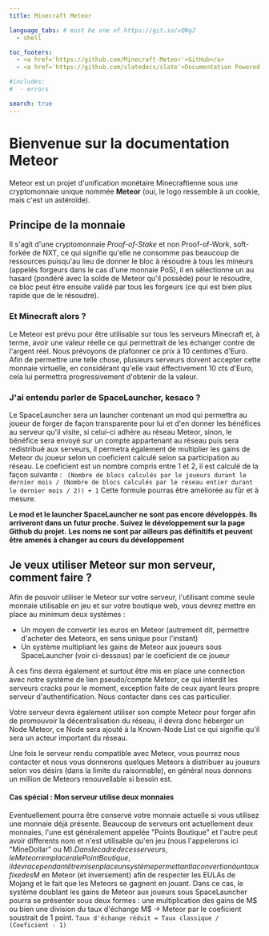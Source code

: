 ```yaml
---
title: Minecraft Meteor

language_tabs: # must be one of https://git.io/vQNgJ
  - shell

toc_footers:
  - <a href='https://github.com/Minecraft-Meteor'>GitHub</a>
  - <a href='https://github.com/slatedocs/slate'>Documentation Powered by Slate</a>

#includes:
#  - errors

search: true
---
```


# Bienvenue sur la documentation Meteor
  Meteor est un projet d'unification monétaire Minecraftienne sous une cryptomonnaie unique nommée **Meteor** (oui, le logo ressemble à un cookie, mais c'est un astéroïde).

## Principe de la monnaie

Il s'agit d'une cryptomonnaie *Proof-of-Stake* et non Proof-of-Work, soft-forkée de NXT, ce qui signifie qu'elle ne consomme pas beaucoup de ressources puisqu'au lieu de donner le bloc à résoudre à tous les mineurs (appelés forgeurs dans le cas d'une monnaie PoS), il en sélectionne un au hasard (pondéré avec la solde de Meteor qu'il possède) pour le résoudre, ce bloc peut être ensuite validé par tous les forgeurs (ce qui est bien plus rapide que de le résoudre).

### Et Minecraft alors ?

Le Meteor est prévu pour être utilisable sur tous les serveurs Minecraft et, à terme, avoir une valeur réelle ce qui permettrait de les échanger contre de l'argent réel. Nous prévoyons de plafonner ce prix à 10 centimes d'Euro.
Afin de permettre une telle chose, plusieurs serveurs doivent accepter cette monnaie virtuelle, en considérant qu'elle vaut éffectivement 10 cts d'Euro, cela lui permettra progressivement d'obtenir de la valeur.

### J'ai entendu parler de SpaceLauncher, kesaco ?

Le SpaceLauncher sera un launcher contenant un mod qui permettra au joueur de forger de façon transparente pour lui et d'en donner les bénéfices au serveur qu'il visite, si celui-ci adhère au réseau Meteor, sinon, le bénéfice sera envoyé sur un compte appartenant au réseau puis sera redistribué aux serveurs, il permetra également de multiplier les gains de Meteor du joueur selon un coeficient calculé selon sa participation au réseau. Le coeficient est un nombre compris entre 1 et 2, il est calculé de la façon suivante : 
``` (Nombre de blocs calculés par le joueurs durant le dernier mois / (Nombre de blocs calculés par le réseau entier durant le dernier mois / 2)) + 1```
Cette formule pourras être améliorée au fûr et à mesure.

**Le mod et le launcher SpaceLauncher ne sont pas encore développés. Ils arriveront dans un futur proche. Suivez le développement sur la page Github du projet.**
**Les noms ne sont par ailleurs pas définitifs et peuvent être amenés à changer au cours du développement**

## Je veux utiliser Meteor sur mon serveur, comment faire ?

Afin de pouvoir utiliser le Meteor sur votre serveur, l'utilisant comme seule monnaie utilisable en jeu et sur votre boutique web, vous devrez mettre en place au minimum deux systèmes :

 - Un moyen de convertir les euros en Meteor (autrement dit, permettre d'acheter des Meteors, en sens unique pour l'instant)
 - Un système multipliant les gains de Meteor aux joueurs sous SpaceLauncher (voir ci-dessous) par le coeficient de ce joueur
 
À ces fins devra également et surtout être mis en place une connection avec notre système de lien pseudo/compte Meteor, ce qui interdit les serveurs cracks pour le moment, exception faite de ceux ayant leurs propre serveur d'authentification. Nous contacter dans ces cas particulier.

Votre serveur devra également utiliser son compte Meteor pour forger afin de promouvoir la décentralisation du réseau, il devra donc héberger un Node Meteor, ce Node sera ajouté à la Known-Node List ce qui signifie qu'il sera un acteur important du réseau.

Une fois le serveur rendu compatible avec Meteor, vous pourrez nous contacter et nous vous donnerons quelques Meteors à distribuer au joueurs selon vos désirs (dans la limite du raisonnable), en général nous donnons un million de Meteors renouvellable si besoin est.

#### Cas spécial : Mon serveur utilise deux monnaies
Eventuellement pourra être conservé votre monnaie actuelle si vous utilisez une monnaie déjà présente. 
Beaucoup de serveurs ont actuellement deux monnaies, l'une est généralement appelée "Points Boutique" et l'autre peut avoir differents nom et n'est utilisable qu'en jeu (nous l'appelerons ici "MineDollar" ou M$). 
Dans le cadre de ces serveurs, le Meteor remplacera le Point Boutique, il devra cependant être mis en place un système permettant la convertion à un taux fixe des M$ en Meteor (et inversement) afin de respecter les EULAs de Mojang et le fait que les Meteors se gagnent en jouant.
Dans ce cas, le système doublant les gains de Meteor aux joueurs sous SpaceLauncher pourra se présenter sous deux formes : une multiplication des gains de M$ ou bien une division du taux d'échange M$ -> Meteor par le coeficient soustrait de 1 point. `Taux d'échange réduit = Taux classique / (Coeficient - 1)` 
